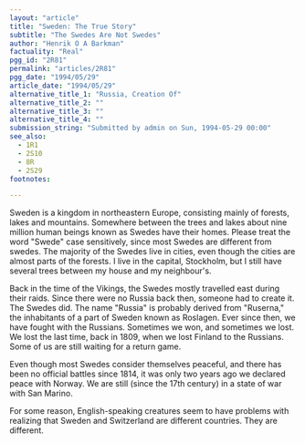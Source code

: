 ```yaml
---
layout: "article"
title: "Sweden: The True Story"
subtitle: "The Swedes Are Not Swedes"
author: "Henrik O A Barkman"
factuality: "Real"
pgg_id: "2R81"
permalink: "articles/2R81"
pgg_date: "1994/05/29"
article_date: "1994/05/29"
alternative_title_1: "Russia, Creation Of"
alternative_title_2: ""
alternative_title_3: ""
alternative_title_4: ""
submission_string: "Submitted by admin on Sun, 1994-05-29 00:00"
see_also:
  - 1R1
  - 2S10
  - 8R
  - 2S29
footnotes: 

---
```

<div>
<p>Sweden is a kingdom in northeastern Europe, consisting mainly of forests, lakes and mountains. Somewhere between the trees and lakes about nine million human beings known as Swedes have their homes. Please treat the word "Swede" case sensitively, since most Swedes are different from swedes. The majority of the Swedes live in cities, even though the cities are almost parts of the forests. I live in the capital, Stockholm, but I still have several trees between my house and my neighbour's.</p>
<p>Back in the time of the Vikings, the Swedes mostly travelled east during their raids. Since there were no Russia back then, someone had to create it. The Swedes did. The name "Russia" is probably derived from "Ruserna," the inhabitants of a part of Sweden known as Roslagen. Ever since then, we have fought with the Russians. Sometimes we won, and sometimes we lost. We lost the last time, back in 1809, when we lost Finland to the Russians. Some of us are still waiting for a return game.</p>
<p>Even though most Swedes consider themselves peaceful, and there has been no official battles since 1814, it was only two years ago we declared peace with Norway. We are still (since the 17th century) in a state of war with San Marino.</p>
<p>For some reason, English-speaking creatures seem to have problems with realizing that Sweden and Switzerland are different countries. They are different.</p>
</div>
